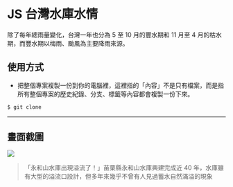 # JS 台灣水庫水情

除了每年總雨量變化，台灣一年也分為 5 至 10 月的豐水期和 11 月至 4 月的枯水期，而豐水期以梅雨、颱風為主要降雨來源。

## 使用方式
- 把整個專案複製一份到你的電腦裡，這裡指的「內容」不是只有檔案，而是指所有整個專案的歷史紀錄、分支、標籤等內容都會複製一份下來。
```sh
$ git clone
```

----

## 畫面截圖
![](https://i.imgur.com/oiW4W7f.png)
> 「永和山水庫出現溢流了！」苗栗縣永和山水庫興建完成近 40 年，水庫雖有大型的溢流口設計，但多年來幾乎不曾有人見過蓄水自然滿溢的現象
